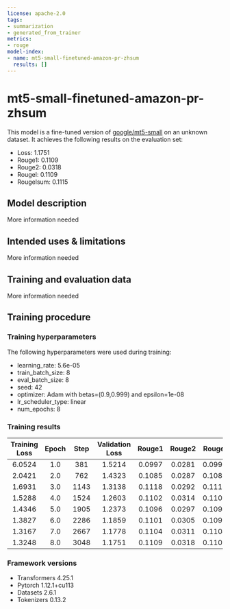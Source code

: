 ```yaml
---
license: apache-2.0
tags:
- summarization
- generated_from_trainer
metrics:
- rouge
model-index:
- name: mt5-small-finetuned-amazon-pr-zhsum
  results: []
---
```


<!-- This model card has been generated automatically according to the information the Trainer had access to. You
should probably proofread and complete it, then remove this comment. -->

# mt5-small-finetuned-amazon-pr-zhsum

This model is a fine-tuned version of [google/mt5-small](https://huggingface.co/google/mt5-small) on an unknown dataset.
It achieves the following results on the evaluation set:
- Loss: 1.1751
- Rouge1: 0.1109
- Rouge2: 0.0318
- Rougel: 0.1109
- Rougelsum: 0.1115

## Model description

More information needed

## Intended uses & limitations

More information needed

## Training and evaluation data

More information needed

## Training procedure

### Training hyperparameters

The following hyperparameters were used during training:
- learning_rate: 5.6e-05
- train_batch_size: 8
- eval_batch_size: 8
- seed: 42
- optimizer: Adam with betas=(0.9,0.999) and epsilon=1e-08
- lr_scheduler_type: linear
- num_epochs: 8

### Training results

| Training Loss | Epoch | Step | Validation Loss | Rouge1 | Rouge2 | Rougel | Rougelsum |
|:-------------:|:-----:|:----:|:---------------:|:------:|:------:|:------:|:---------:|
| 6.0524        | 1.0   | 381  | 1.5214          | 0.0997 | 0.0281 | 0.0991 | 0.1001    |
| 2.0421        | 2.0   | 762  | 1.4323          | 0.1085 | 0.0287 | 0.1087 | 0.1090    |
| 1.6931        | 3.0   | 1143 | 1.3138          | 0.1118 | 0.0292 | 0.1118 | 0.1123    |
| 1.5288        | 4.0   | 1524 | 1.2603          | 0.1102 | 0.0314 | 0.1101 | 0.1105    |
| 1.4346        | 5.0   | 1905 | 1.2373          | 0.1096 | 0.0297 | 0.1094 | 0.1099    |
| 1.3827        | 6.0   | 2286 | 1.1859          | 0.1101 | 0.0305 | 0.1099 | 0.1105    |
| 1.3167        | 7.0   | 2667 | 1.1778          | 0.1104 | 0.0311 | 0.1104 | 0.1109    |
| 1.3248        | 8.0   | 3048 | 1.1751          | 0.1109 | 0.0318 | 0.1109 | 0.1115    |


### Framework versions

- Transformers 4.25.1
- Pytorch 1.12.1+cu113
- Datasets 2.6.1
- Tokenizers 0.13.2
